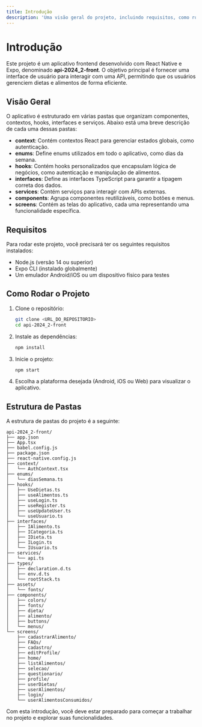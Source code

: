 ```yaml
---
title: Introdução
description: 'Uma visão geral do projeto, incluindo requisitos, como rodar e estrutura de pastas.'
---
```


# Introdução

Este projeto é um aplicativo frontend desenvolvido com React Native e Expo, denominado **api-2024_2-front**. O objetivo principal é fornecer uma interface de usuário para interagir com uma API, permitindo que os usuários gerenciem dietas e alimentos de forma eficiente.

## Visão Geral

O aplicativo é estruturado em várias pastas que organizam componentes, contextos, hooks, interfaces e serviços. Abaixo está uma breve descrição de cada uma dessas pastas:

- **context**: Contém contextos React para gerenciar estados globais, como autenticação.
- **enums**: Define enums utilizados em todo o aplicativo, como dias da semana.
- **hooks**: Contém hooks personalizados que encapsulam lógica de negócios, como autenticação e manipulação de alimentos.
- **interfaces**: Define as interfaces TypeScript para garantir a tipagem correta dos dados.
- **services**: Contém serviços para interagir com APIs externas.
- **components**: Agrupa componentes reutilizáveis, como botões e menus.
- **screens**: Contém as telas do aplicativo, cada uma representando uma funcionalidade específica.

## Requisitos

Para rodar este projeto, você precisará ter os seguintes requisitos instalados:

- Node.js (versão 14 ou superior)
- Expo CLI (instalado globalmente)
- Um emulador Android/iOS ou um dispositivo físico para testes

## Como Rodar o Projeto

1. Clone o repositório:
   ```bash
   git clone <URL_DO_REPOSITORIO>
   cd api-2024_2-front
   ```

2. Instale as dependências:
   ```bash
   npm install
   ```

3. Inicie o projeto:
   ```bash
   npm start
   ```

4. Escolha a plataforma desejada (Android, iOS ou Web) para visualizar o aplicativo.

## Estrutura de Pastas

A estrutura de pastas do projeto é a seguinte:

```
api-2024_2-front/
├── app.json
├── App.tsx
├── babel.config.js
├── package.json
├── react-native.config.js
├── context/
│   └── AuthContext.tsx
├── enums/
│   └── diasSemana.ts
├── hooks/
│   ├── UseDietas.ts
│   ├── useAlimentos.ts
│   ├── useLogin.ts
│   ├── useRegister.ts
│   ├── useUpdateUser.ts
│   └── useUsuario.ts
├── interfaces/
│   ├── IAlimento.ts
│   ├── ICategoria.ts
│   ├── IDieta.ts
│   ├── ILogin.ts
│   └── IUsuario.ts
├── services/
│   └── api.ts
├── types/
│   ├── declaration.d.ts
│   ├── env.d.ts
│   └── rootStack.ts
├── assets/
│   └── fonts/
├── components/
│   ├── colors/
│   ├── fonts/
│   ├── dieta/
│   ├── alimento/
│   ├── buttons/
│   └── menus/
└── screens/
    ├── cadastrarAlimento/
    ├── FAQs/
    ├── cadastro/
    ├── editProfile/
    ├── home/
    ├── listAlimentos/
    ├── selecao/
    ├── questionario/
    ├── profile/
    ├── userDietas/
    ├── userAlimentos/
    ├── login/
    └── userAlimentosConsumidos/
```

Com esta introdução, você deve estar preparado para começar a trabalhar no projeto e explorar suas funcionalidades.